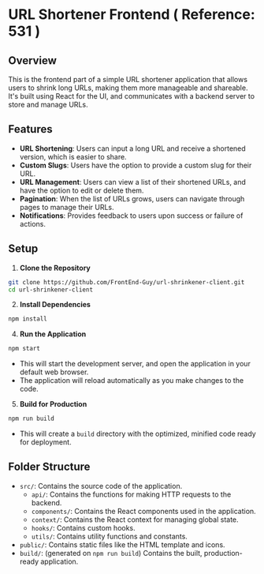 # URL Shortener Frontend ( Reference: 531 )

## Overview

This is the frontend part of a simple URL shortener application that allows users to shrink long URLs, making them more manageable and shareable. It's built using React for the UI, and communicates with a backend server to store and manage URLs.

## Features

- **URL Shortening**: Users can input a long URL and receive a shortened version, which is easier to share.
- **Custom Slugs**: Users have the option to provide a custom slug for their URL.
- **URL Management**: Users can view a list of their shortened URLs, and have the option to edit or delete them.
- **Pagination**: When the list of URLs grows, users can navigate through pages to manage their URLs.
- **Notifications**: Provides feedback to users upon success or failure of actions.

## Setup

1. **Clone the Repository**

```bash
git clone https://github.com/FrontEnd-Guy/url-shrinkener-client.git
cd url-shrinkener-client
```

2. **Install Dependencies**

```bash
npm install
```

4. **Run the Application**

```bash
npm start
```

- This will start the development server, and open the application in your default web browser.
- The application will reload automatically as you make changes to the code.

5. **Build for Production**

```bash
npm run build
```

- This will create a `build` directory with the optimized, minified code ready for deployment.

## Folder Structure

- `src/`: Contains the source code of the application.
  - `api/`: Contains the functions for making HTTP requests to the backend.
  - `components/`: Contains the React components used in the application.
  - `context/`: Contains the React context for managing global state.
  - `hooks/`: Contains custom hooks.
  - `utils/`: Contains utility functions and constants.
- `public/`: Contains static files like the HTML template and icons.
- `build/`: (generated on `npm run build`) Contains the built, production-ready application.
